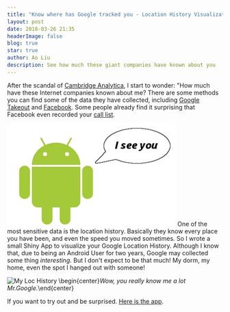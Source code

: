 ```yaml
---
title: "Know where has Google tracked you - Location History Visualization App"
layout: post
date: 2018-03-26 21:35
headerImage: false
blog: true
star: true
author: Ao Liu
description: See how much these giant companies have known about you
---
```


After the scandal of [Cambridge Analytica](https://www.nytimes.com/2018/03/19/technology/facebook-cambridge-analytica-explained.html), I start to wonder: "How much have these Internet companies known about me? There are some methods you can find some of the data they have collected, including [Google Takeout](https://takeout.google.com/) and [Facebook](https://www.facebook.com/help/302796099745838). Some people already find it surprising that Facebook even recorded your [call list](https://abcnews.go.com/Technology/download-call-list-facebook-access/story?id=54053309). 

![I see you](https://github.com/aoliu95/aoliu95.github.io/raw/master/assets/images/loc.jpg)
One of the most sensitive data is the location history. Basically they know every place you have been, and even the speed you moved sometimes. So I wrote a small Shiny App to visualize your Google Location History. Although I know that, due to being an Android User for two years, Google may collected some thing *interesting*. But I don't expect to be that much! My dorm, my home, even the spot I hanged out with someone! 

![My Loc History](https://farm1.staticflickr.com/789/26194083607_9a63857e8f_o.png)
\begin{center}*Wow, you really know me a lot Mr.Google.*\end{center}

If you want to try out and be surprised. [Here is the app](https://austin-liu.shinyapps.io/google_location_privacy_app/).




